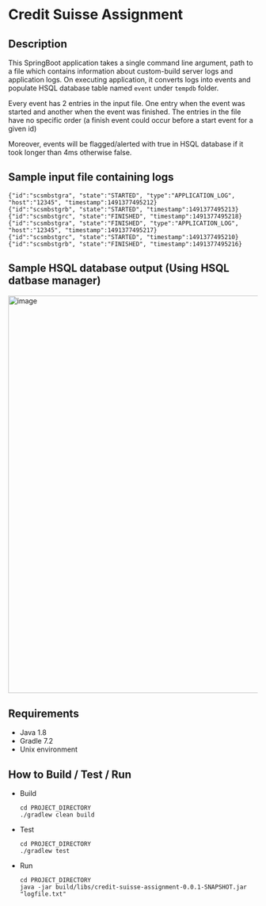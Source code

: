 # Credit Suisse Assignment

## Description
This SpringBoot application takes a single command line argument, path to a file which contains information about custom-build server logs and application logs. On executing application, it converts logs into events and populate HSQL database table named `event` under `tempdb` folder.

Every event has 2 entries in the input file. One entry when the event was started and another when the event was finished. The entries in the file have no specific order (a finish event could occur before a start event for a given id)

Moreover, events will be flagged/alerted with true in HSQL database if it took longer than 4ms otherwise false.

## Sample input file containing logs
```
{"id":"scsmbstgra", "state":"STARTED", "type":"APPLICATION_LOG", "host":"12345", "timestamp":1491377495212}
{"id":"scsmbstgrb", "state":"STARTED", "timestamp":1491377495213}
{"id":"scsmbstgrc", "state":"FINISHED", "timestamp":1491377495218}
{"id":"scsmbstgra", "state":"FINISHED", "type":"APPLICATION_LOG", "host":"12345", "timestamp":1491377495217}
{"id":"scsmbstgrc", "state":"STARTED", "timestamp":1491377495210}
{"id":"scsmbstgrb", "state":"FINISHED", "timestamp":1491377495216}
```


## Sample HSQL database output (Using HSQL datbase manager)
<img width="803" alt="image" src="https://user-images.githubusercontent.com/30280454/180367255-a0e23c91-98c1-4182-9215-5d32a9f74b2d.png">


## Requirements
- Java 1.8
- Gradle 7.2
- Unix environment


## How to Build / Test / Run
- Build
    ```
    cd PROJECT_DIRECTORY
    ./gradlew clean build
    ```
- Test
    ```
    cd PROJECT_DIRECTORY
    ./gradlew test
    ```
- Run
    ```
    cd PROJECT_DIRECTORY
    java -jar build/libs/credit-suisse-assignment-0.0.1-SNAPSHOT.jar "logfile.txt"
    ```






